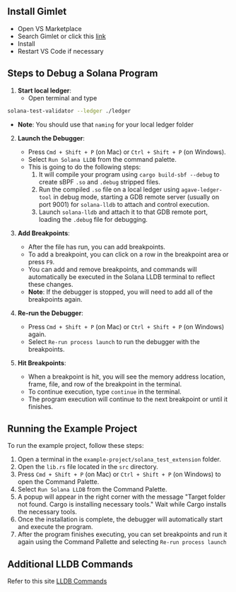 ## Install Gimlet

- Open VS Marketplace
- Search Gimlet or click this [link](https://marketplace.visualstudio.com/items?itemName=limechain.gimlet)
- Install
- Restart VS Code if necessary

## Steps to Debug a Solana Program

1. **Start local ledger**:
   - Open terminal and type
```zsh
solana-test-validator --ledger ./ledger
```
- **Note**: You should use that `naming` for your local ledger folder 

2. **Launch the Debugger**:

   - Press `Cmd + Shift + P` (on Mac) or `Ctrl + Shift + P` (on Windows).
   - Select `Run Solana LLDB` from the command palette.
   - This is going to do the following steps:
     1. It will compile your program using `cargo build-sbf --debug` to create sBPF `.so` and `.debug` stripped files.
     2. Run the compiled `.so` file on a local ledger using `agave-ledger-tool` in debug mode, starting a GDB remote server (usually on port 9001) for `solana-lldb` to attach and control execution.
     3. Launch `solana-lldb` and attach it to that GDB remote port, loading the `.debug` file for debugging.

3. **Add Breakpoints**:

   - After the file has run, you can add breakpoints.
   - To add a breakpoint, you can click on a row in the breakpoint area or press `F9`.
   - You can add and remove breakpoints, and commands will automatically be executed in the Solana LLDB terminal to reflect these changes.
   - **Note**: If the debugger is stopped, you will need to add all of the breakpoints again.

4. **Re-run the Debugger**:

   - Press `Cmd + Shift + P` (on Mac) or `Ctrl + Shift + P` (on Windows) again.
   - Select `Re-run process launch` to run the debugger with the breakpoints.

5. **Hit Breakpoints**:
   - When a breakpoint is hit, you will see the memory address location, frame, file, and row of the breakpoint in the terminal.
   - To continue execution, type `continue` in the terminal.
   - The program execution will continue to the next breakpoint or until it finishes.

## Running the Example Project

To run the example project, follow these steps:

1. Open a terminal in the `example-project/solana_test_extension` folder.
2. Open the `lib.rs` file located in the `src` directory.
3. Press `Cmd + Shift + P` (on Mac) or `Ctrl + Shift + P` (on Windows) to open the Command Palette.
4. Select `Run Solana LLDB` from the Command Palette.
5. A popup will appear in the right corner with the message "Target folder not found. Cargo is installing necessary tools." Wait while Cargo installs the necessary tools.
6. Once the installation is complete, the debugger will automatically start and execute the program.
7. After the program finishes executing, you can set breakpoints and run it again using the Command Pallette and selecting `Re-run process launch`

## Additional LLDB Commands

Refer to this site [LLDB Commands](https://lldb.llvm.org/use/map.html)
